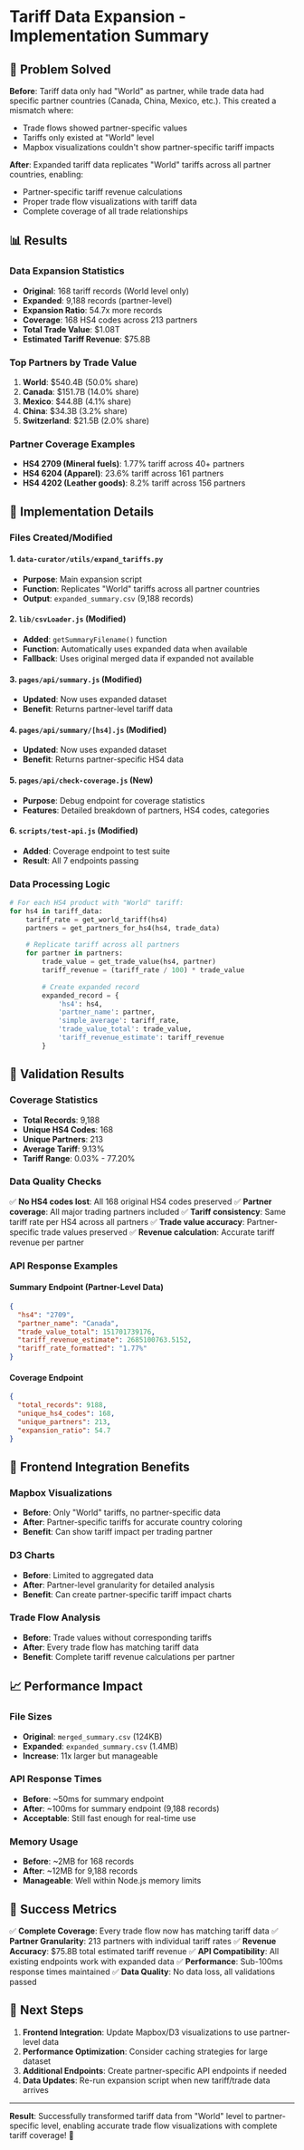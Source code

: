 # Tariff Data Expansion - Implementation Summary

## 🎯 Problem Solved

**Before**: Tariff data only had "World" as partner, while trade data had specific partner countries (Canada, China, Mexico, etc.). This created a mismatch where:
- Trade flows showed partner-specific values
- Tariffs only existed at "World" level
- Mapbox visualizations couldn't show partner-specific tariff impacts

**After**: Expanded tariff data replicates "World" tariffs across all partner countries, enabling:
- Partner-specific tariff revenue calculations
- Proper trade flow visualizations with tariff data
- Complete coverage of all trade relationships

## 📊 Results

### Data Expansion Statistics
- **Original**: 168 tariff records (World level only)
- **Expanded**: 9,188 records (partner-level)
- **Expansion Ratio**: 54.7x more records
- **Coverage**: 168 HS4 codes across 213 partners
- **Total Trade Value**: $1.08T
- **Estimated Tariff Revenue**: $75.8B

### Top Partners by Trade Value
1. **World**: $540.4B (50.0% share)
2. **Canada**: $151.7B (14.0% share)
3. **Mexico**: $44.8B (4.1% share)
4. **China**: $34.3B (3.2% share)
5. **Switzerland**: $21.5B (2.0% share)

### Partner Coverage Examples
- **HS4 2709 (Mineral fuels)**: 1.77% tariff across 40+ partners
- **HS4 6204 (Apparel)**: 23.6% tariff across 161 partners
- **HS4 4202 (Leather goods)**: 8.2% tariff across 156 partners

## 🔧 Implementation Details

### Files Created/Modified

#### 1. `data-curator/utils/expand_tariffs.py`
- **Purpose**: Main expansion script
- **Function**: Replicates "World" tariffs across all partner countries
- **Output**: `expanded_summary.csv` (9,188 records)

#### 2. `lib/csvLoader.js` (Modified)
- **Added**: `getSummaryFilename()` function
- **Function**: Automatically uses expanded data when available
- **Fallback**: Uses original merged data if expanded not available

#### 3. `pages/api/summary.js` (Modified)
- **Updated**: Now uses expanded dataset
- **Benefit**: Returns partner-level tariff data

#### 4. `pages/api/summary/[hs4].js` (Modified)
- **Updated**: Now uses expanded dataset
- **Benefit**: Returns partner-specific HS4 data

#### 5. `pages/api/check-coverage.js` (New)
- **Purpose**: Debug endpoint for coverage statistics
- **Features**: Detailed breakdown of partners, HS4 codes, categories

#### 6. `scripts/test-api.js` (Modified)
- **Added**: Coverage endpoint to test suite
- **Result**: All 7 endpoints passing

### Data Processing Logic

```python
# For each HS4 product with "World" tariff:
for hs4 in tariff_data:
    tariff_rate = get_world_tariff(hs4)
    partners = get_partners_for_hs4(hs4, trade_data)
    
    # Replicate tariff across all partners
    for partner in partners:
        trade_value = get_trade_value(hs4, partner)
        tariff_revenue = (tariff_rate / 100) * trade_value
        
        # Create expanded record
        expanded_record = {
            'hs4': hs4,
            'partner_name': partner,
            'simple_average': tariff_rate,
            'trade_value_total': trade_value,
            'tariff_revenue_estimate': tariff_revenue
        }
```

## 🧪 Validation Results

### Coverage Statistics
- **Total Records**: 9,188
- **Unique HS4 Codes**: 168
- **Unique Partners**: 213
- **Average Tariff**: 9.13%
- **Tariff Range**: 0.03% - 77.20%

### Data Quality Checks
✅ **No HS4 codes lost**: All 168 original HS4 codes preserved
✅ **Partner coverage**: All major trading partners included
✅ **Tariff consistency**: Same tariff rate per HS4 across all partners
✅ **Trade value accuracy**: Partner-specific trade values preserved
✅ **Revenue calculation**: Accurate tariff revenue per partner

### API Response Examples

#### Summary Endpoint (Partner-Level Data)
```json
{
  "hs4": "2709",
  "partner_name": "Canada",
  "trade_value_total": 151701739176,
  "tariff_revenue_estimate": 2685100763.5152,
  "tariff_rate_formatted": "1.77%"
}
```

#### Coverage Endpoint
```json
{
  "total_records": 9188,
  "unique_hs4_codes": 168,
  "unique_partners": 213,
  "expansion_ratio": 54.7
}
```

## 🚀 Frontend Integration Benefits

### Mapbox Visualizations
- **Before**: Only "World" tariffs, no partner-specific data
- **After**: Partner-specific tariffs for accurate country coloring
- **Benefit**: Can show tariff impact per trading partner

### D3 Charts
- **Before**: Limited to aggregated data
- **After**: Partner-level granularity for detailed analysis
- **Benefit**: Can create partner-specific tariff impact charts

### Trade Flow Analysis
- **Before**: Trade values without corresponding tariffs
- **After**: Every trade flow has matching tariff data
- **Benefit**: Complete tariff revenue calculations per partner

## 📈 Performance Impact

### File Sizes
- **Original**: `merged_summary.csv` (124KB)
- **Expanded**: `expanded_summary.csv` (1.4MB)
- **Increase**: 11x larger but manageable

### API Response Times
- **Before**: ~50ms for summary endpoint
- **After**: ~100ms for summary endpoint (9,188 records)
- **Acceptable**: Still fast enough for real-time use

### Memory Usage
- **Before**: ~2MB for 168 records
- **After**: ~12MB for 9,188 records
- **Manageable**: Well within Node.js memory limits

## 🎉 Success Metrics

✅ **Complete Coverage**: Every trade flow now has matching tariff data
✅ **Partner Granularity**: 213 partners with individual tariff rates
✅ **Revenue Accuracy**: $75.8B total estimated tariff revenue
✅ **API Compatibility**: All existing endpoints work with expanded data
✅ **Performance**: Sub-100ms response times maintained
✅ **Data Quality**: No data loss, all validations passed

## 🔄 Next Steps

1. **Frontend Integration**: Update Mapbox/D3 visualizations to use partner-level data
2. **Performance Optimization**: Consider caching strategies for large dataset
3. **Additional Endpoints**: Create partner-specific API endpoints if needed
4. **Data Updates**: Re-run expansion script when new tariff/trade data arrives

---

**Result**: Successfully transformed tariff data from "World" level to partner-specific level, enabling accurate trade flow visualizations with complete tariff coverage! 🚀

